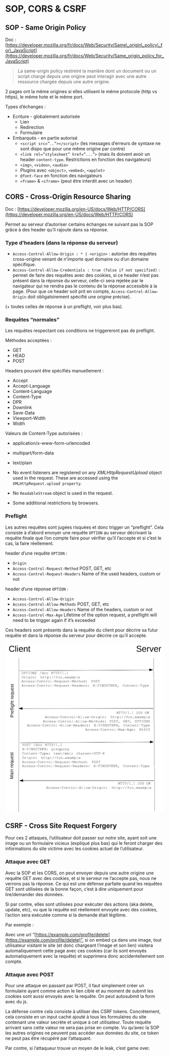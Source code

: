 # SOP, CORS & CSRF

## SOP - Same Origin Policy

Doc : [https://developer.mozilla.org/fr/docs/Web/Security/Same\_origin\_policy\_for\_JavaScript](https://developer.mozilla.org/fr/docs/Web/Security/Same_origin_policy_for_JavaScript)

> La same-origin policy restreint la manière dont un document ou un script chargé depuis une origine peut interagir avec une autre ressource chargée depuis une autre origine.

2 pages ont la même origines si elles utilisent le même protocole \(http vs https\), le même hote et le même port.

Types d’échanges :

* Ecriture - globalement autorisée
  * Lien
  * Redirection
  * Formulaire
* Embarqués - en partie autorisé
  * `<script src=”..”></script>` \(les messages d’erreurs de syntaxe ne sont dispo que pour une même origine par contre\)
  * `<link rel=”stylesheet” href=”...”>` \(mais ils doivent avoir un header `content-type`. Restrictions en fonction des navigateurs\)
  * `<img>`, `<video>`, `<audio>`
  * Plugins avec `<object>`, `<embed>`, `<applet>`
  * `@font-face` en fonction des navigateurs
  * `<frame>` & `<iframe>` \(peut être interdit avec un header\)

## CORS - Cross-Origin Resource Sharing

Doc : [https://developer.mozilla.org/en-US/docs/Web/HTTP/CORS](https://developer.mozilla.org/en-US/docs/Web/HTTP/CORS)

Permet au serveur d’autoriser certains échanges ne suivant pas la SOP grâce à des header qu’il rajoute dans sa réponse.

### Type d’headers \(dans la réponse du serveur\)

* `Access-Control-Allow-Origin : * | <origin>` : autorise des requêtes cross-origine venant de n’importe quel domaine ou d’un domaine spécifique.
* `Access-Control-Allow-Credentials : true (false if not specified)` : permet de faire des requêtes avec des cookies, si ce header n’est pas présent dans la réponse du serveur, celle-ci sera rejetée par le navigateur qui ne rendra pas le contenu de la réponse accessible à la page. \(Pour que ce header soit prit en compte, `Access-Control-Allow-Origin` doit obligatoirement spécifié une origine précise\).

\(+ toutes celles de réponse à un preflight, voir plus bas\).

### Requêtes “normales”

Les requêtes respectant ces conditions ne triggereront pas de preflight.

Méthodes acceptées :

* GET
* HEAD
* POST

Headers pouvant être spécifiés manuellement : 

* Accept
* Accept-Language
* Content-Language
* Content-Type
* DPR
* Downlink
* Save-Data
* Viewport-Width
* Width

Valeurs de Content-Type autorisées :

* application/x-www-form-urlencoded
* multipart/form-data
* text/plain



* No event listeners are registered on any _XMLHttpRequestUpload_ object used in the request. These are accessed using the `XMLHttpRequest.upload property`.
* No `ReadableStream` object is used in the request.
* Some additional restrictions by browsers.

### Preflight

Les autres requêtes sont jugées risquées et donc trigger un “preflight”. Cela consiste à d’abord envoyer une requête `OPTION` au serveur décrivant la requête finale que l’on compte faire pour vérifier qu’il l’accepte et si c’est le cas, la faire réellement.

header d’une requête `OPTION` :

* `Origin`
* `Access-Control-Request-Method` POST, GET, etc
* `Access-Control-Request-Headers` Name of the used headers, custom or not

header d’une réponse `OPTION` :

* `Access-Control-Allow-Origin`
* `Access-Control-Allow-Methods` POST, GET, etc
* `Access-Control-Allow-Headers` Name of the headers, custom or not
* `Access-Control-Max-Age` Lifetime of the option request, a preflight will need to be trigger again if it’s exceeded

Ces headers sont présents dans la requête du client pour décrire sa futur requête et dans la réponse du serveur pour décrire ce qu’il accepte.

![](../../.gitbook/assets/headers.png)

## CSRF - Cross Site Request Forgery

Pour ces 2 attaques, l’utilisateur doit passer sur  _notre_  site, ayant soit une image ou un formulaire vicieux \(expliqué plus bas\) qui le feront charger des informations du site victime avec les cookies actuel de l’utilisateur.

### Attaque avec GET

Avec la SOP et les CORS, on peut envoyer depuis une autre origine une requête GET avec des cookies, et si le serveur ne l’accepte pas, nous ne verrons pas la réponse. Ce qui est une défense parfaite quand les requêtes GET sont utilisées de la bonne façon, c’est à dire uniquement pour lire/demander des données.

Si par contre, elles sont utilisées pour exécuter des actions \(aka delete, update, etc\), vu que la requête est réellement envoyée avec des cookies, l’action sera exécutée comme si la demande était légitime.

Par exemple :

Avec une url “[https://example.com/profile/delete](https://example.com/profile/delete)”, si on embed ça dans une image, tout utilisateur visitant le site \(et donc chargeant l’image et son lien\) visitera automatiquement cette page avec ces cookies \(car ils sont envoyés automatiquement avec la requête\) et supprimera donc accidentellement son compte.

### Attaque avec POST

Pour une attaque en passant par POST, il faut simplement créer un formulaire ayant comme action le lien cible et au moment de submit les cookies sont aussi envoyés avec la requête. On peut autosubmit la form avec du js.

La défense contre cela consiste à utiliser des CSRF tokens. Concrètement, cela consiste en un input caché ajouté à tous les formulaires du site contenant une valeur secrète et unique à cet utilisateur. Toute requête arrivant sans cette valeur ne sera pas prise en compte. Vu qu’avec la SOP les autres origines ne peuvent pas accéder aux données du site, ce token ne peut pas être récupéré par l’attaquant.

Par contre, si l’attaqueur trouve un moyen de le leak, c’est game over.

